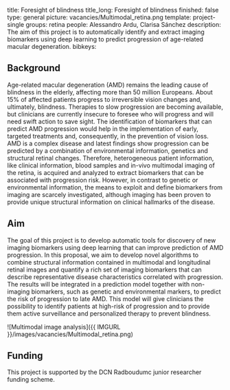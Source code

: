 title: Foresight of blindness
title_long: Foresight of blindness
finished: false
type: general
picture: vacancies/Multimodal_retina.png
template: project-single
groups: retina
people: Alessandro Ardu, Clarisa Sánchez
description: The aim of this project is to automatically identify and extract imaging biomarkers using deep learning to predict progression of age-related macular degeneration.
bibkeys: 

## Background
Age-related macular degeneration (AMD) remains the leading cause of blindness in the elderly, affecting more than 50 million Europeans. About 15% of affected patients progress to irreversible vision changes and, ultimately, blindness. Therapies to slow progression are becoming available, but clinicians are currently insecure to foresee who will progress and will need swift action to save sight. The identification of biomarkers that can predict AMD progression would help in the implementation of early, targeted treatments and, consequently, in the prevention of vision loss. AMD is a complex disease and latest findings show progression can be predicted by a combination of environmental information, genetics and structural retinal changes. Therefore, heterogeneous patient information, like clinical information, blood samples and in-vivo multimodal imaging of the retina, is acquired and analyzed to extract biomarkers that can be associated with progression risk. However, in contrast to genetic or environmental information, the means to exploit and define biomarkers from imaging are scarcely investigated, although imaging has been proven to provide unique structural information on clinical hallmarks of the disease.

## Aim
The goal of this project is to develop automatic tools for discovery of new imaging biomarkers using deep learning that can improve prediction of AMD progression. In this proposal, we aim to develop novel algorithms to combine structural information contained in multimodal and longitudinal retinal images and quantify a rich set of imaging biomarkers that can describe representative disease characteristics correlated with progression. The results will be integrated in a prediction model together with non-imaging biomarkers, such as genetic and environmental markers, to predict the risk of progression to late AMD. This model will give clinicians the possibility to identify patients at high-risk of progression and to provide them active surveillance and personalized therapy to prevent blindness.

![Multimodal image analysis]({{ IMGURL }}/images/vacancies/Multimodal_retina.png)

## Funding
This project is supported by the DCN Radboudumc junior researcher funding scheme.

